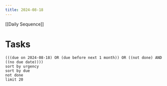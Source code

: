 ```yaml
---
title: 2024-08-18
---
```

[[Daily Sequence]]
# Tasks
```tasks
(((due on 2024-08-18) OR (due before next 1 month)) OR ((not done) AND ((no due date))))
sort by urgency
sort by due
not done
limit 20
```